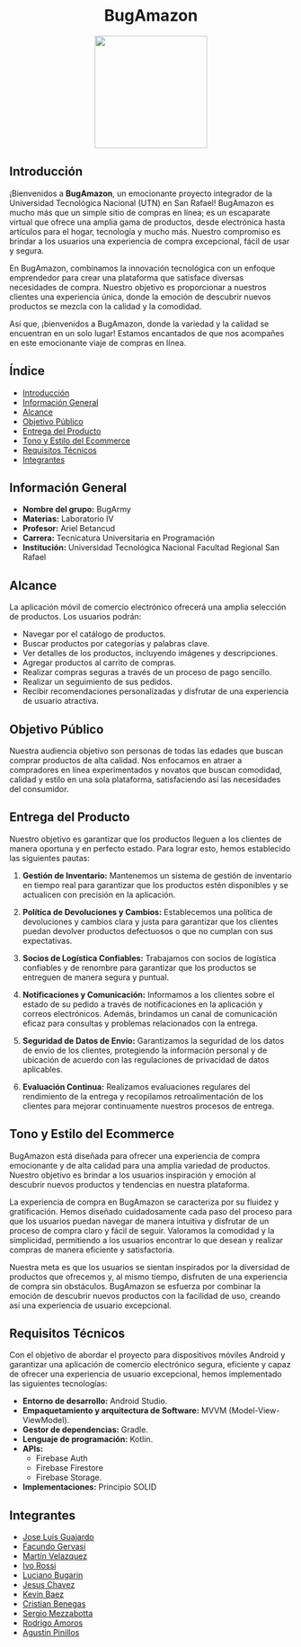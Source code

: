 <div align="center">
  <h1>BugAmazon</h1>
  <img src="https://github.com/CodeSystem2022/ecommerce-BugArmy/assets/86500110/d7b91566-7c54-460e-b19e-b5622673cf9e)g" height="200"/>
</div>

## Introducción

¡Bienvenidos a **BugAmazon**, un emocionante proyecto integrador de la Universidad Tecnológica Nacional (UTN) en San Rafael! BugAmazon es mucho más que un simple sitio de compras en línea; es un escaparate virtual que ofrece una amplia gama de productos, desde electrónica hasta artículos para el hogar, tecnología y mucho más. Nuestro compromiso es brindar a los usuarios una experiencia de compra excepcional, fácil de usar y segura.

En BugAmazon, combinamos la innovación tecnológica con un enfoque emprendedor para crear una plataforma que satisface diversas necesidades de compra. Nuestro objetivo es proporcionar a nuestros clientes una experiencia única, donde la emoción de descubrir nuevos productos se mezcla con la calidad y la comodidad.

Así que, ¡bienvenidos a BugAmazon, donde la variedad y la calidad se encuentran en un solo lugar! Estamos encantados de que nos acompañes en este emocionante viaje de compras en línea.

## Índice

- [Introducción](#introducción)
- [Información General](#información-general)
- [Alcance](#alcance)
- [Objetivo Público](#objetivo-público)
- [Entrega del Producto](#entrega-del-producto)
- [Tono y Estilo del Ecommerce](#tono-y-estilo-del-ecommerce)
- [Requisitos Técnicos](#requisitos-técnicos)
- [Integrantes](#integrantes)

## Información General

- **Nombre del grupo:** BugArmy
- **Materias:** Laboratorio IV
- **Profesor:** Ariel Betancud
- **Carrera:** Tecnicatura Universitaria en Programación
- **Institución:** Universidad Tecnológica Nacional Facultad Regional San Rafael

## Alcance

La aplicación móvil de comercio electrónico ofrecerá una amplia selección de productos. Los usuarios podrán:

- Navegar por el catálogo de productos.
- Buscar productos por categorías y palabras clave.
- Ver detalles de los productos, incluyendo imágenes y descripciones.
- Agregar productos al carrito de compras.
- Realizar compras seguras a través de un proceso de pago sencillo.
- Realizar un seguimiento de sus pedidos.
- Recibir recomendaciones personalizadas y disfrutar de una experiencia de usuario atractiva.

## Objetivo Público

Nuestra audiencia objetivo son personas de todas las edades que buscan comprar productos de alta calidad. Nos enfocamos en atraer a compradores en línea experimentados y novatos que buscan comodidad, calidad y estilo en una sola plataforma, satisfaciendo así las necesidades del consumidor.

## Entrega del Producto

Nuestro objetivo es garantizar que los productos lleguen a los clientes de manera oportuna y en perfecto estado. Para lograr esto, hemos establecido las siguientes pautas:

1. **Gestión de Inventario:** Mantenemos un sistema de gestión de inventario en tiempo real para garantizar que los productos estén disponibles y se actualicen con precisión en la aplicación.

2. **Política de Devoluciones y Cambios:** Establecemos una política de devoluciones y cambios clara y justa para garantizar que los clientes puedan devolver productos defectuosos o que no cumplan con sus expectativas.

3. **Socios de Logística Confiables:** Trabajamos con socios de logística confiables y de renombre para garantizar que los productos se entreguen de manera segura y puntual.

4. **Notificaciones y Comunicación:** Informamos a los clientes sobre el estado de su pedido a través de notificaciones en la aplicación y correos electrónicos. Además, brindamos un canal de comunicación eficaz para consultas y problemas relacionados con la entrega.

5. **Seguridad de Datos de Envío:** Garantizamos la seguridad de los datos de envío de los clientes, protegiendo la información personal y de ubicación de acuerdo con las regulaciones de privacidad de datos aplicables.

6. **Evaluación Continua:** Realizamos evaluaciones regulares del rendimiento de la entrega y recopilamos retroalimentación de los clientes para mejorar continuamente nuestros procesos de entrega.

## Tono y Estilo del Ecommerce

BugAmazon está diseñada para ofrecer una experiencia de compra emocionante y de alta calidad para una amplia variedad de productos. Nuestro objetivo es brindar a los usuarios inspiración y emoción al descubrir nuevos productos y tendencias en nuestra plataforma.

La experiencia de compra en BugAmazon se caracteriza por su fluidez y gratificación. Hemos diseñado cuidadosamente cada paso del proceso para que los usuarios puedan navegar de manera intuitiva y disfrutar de un proceso de compra claro y fácil de seguir. Valoramos la comodidad y la simplicidad, permitiendo a los usuarios encontrar lo que desean y realizar compras de manera eficiente y satisfactoria.

Nuestra meta es que los usuarios se sientan inspirados por la diversidad de productos que ofrecemos y, al mismo tiempo, disfruten de una experiencia de compra sin obstáculos. BugAmazon se esfuerza por combinar la emoción de descubrir nuevos productos con la facilidad de uso, creando así una experiencia de usuario excepcional.

## Requisitos Técnicos

Con el objetivo de abordar el proyecto para dispositivos móviles Android y garantizar una aplicación de comercio electrónico segura, eficiente y capaz de ofrecer una experiencia de usuario excepcional, hemos implementado las siguientes tecnologías:

- **Entorno de desarrollo:** Android Studio.
- **Empaquetamiento y arquitectura de Software:** MVVM (Model-View-ViewModel).
- **Gestor de dependencias:** Gradle.
- **Lenguaje de programación:** Kotlin.
- **APIs:**
  +  Firebase Auth
  +  Firebase Firestore
  +  Firebase Storage.
- **Implementaciones:** Principio SOLID

## Integrantes

- [Jose Luis Guajardo](https://github.com/chimydevs)
- [Facundo Gervasi](https://github.com/FacundoGerv)
- [Martín Velazquez](https://github.com/Six087)
- [Ivo Rossi](https://github.com/ivorossi)
- [Luciano Bugarin](https://github.com/BugaToro)
- [Jesus Chavez](https://github.com/DoctorRemix)
- [Kevin Baez](https://github.com/KevDev2)
- [Cristian Benegas](https://github.com/SlimCb)
- [Sergio Mezzabotta](https://github.com/SergioMezzabotta)
- [Rodrigo Amoros](https://github.com/rodrigoamoros)
- [Agustin Pinillos](https://github.com/Pini14)
